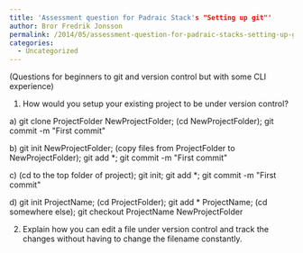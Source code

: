 ```yaml
---
title: 'Assessment question for Padraic Stack's "Setting up git"'
author: Bror Fredrik Jonsson
permalink: /2014/05/assessment-question-for-padraic-stacks-setting-up-git/
categories:
  - Uncategorized
---
```

(Questions for beginners to git and version control but with some CLI experience)

1. How would you setup your existing project to be under version control?

a) git clone ProjectFolder NewProjectFolder; (cd NewProjectFolder); git commit -m "First commit"

b) git init NewProjectFolder; (copy files from ProjectFolder to NewProjectFolder); git add *; git commit -m "First commit"

c) (cd to the top folder of project); git init; git add *; git commit -m "First commit"

d) git init ProjectName; (cd ProjectFolder); git add * ProjectName; (cd somewhere else); git checkout ProjectName NewProjectFolder

2. Explain how you can edit a file under version control and track the changes without having to change the filename constantly.

&nbsp;
